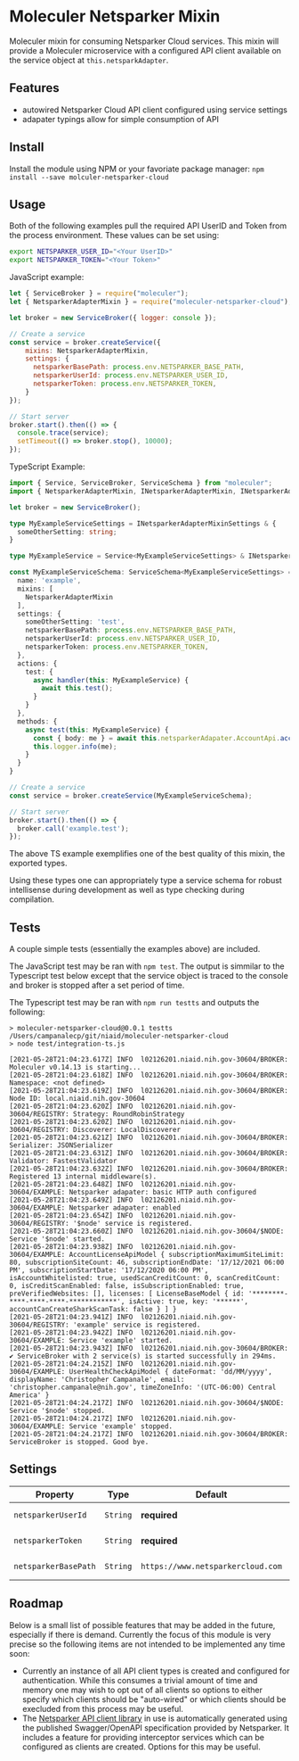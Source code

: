 # Moleculer Netsparker Mixin

Moleculer mixin for consuming Netsparker Cloud services. This mixin will provide a Moleculer microservice with a configured API client available on the service object at `this.netsparkAdapter`.

## Features

  - autowired Netsparker Cloud API client configured using service settings
  - adapater typings allow for simple consumption of API

## Install

Install the module using NPM or your favoriate package manager: `npm install --save molculer-netsparker-cloud`

## Usage

Both of the following examples pull the required API UserID and Token from the process environment. These values can be set using:

```bash
export NETSPARKER_USER_ID="<Your UserID>"
export NETSPARKER_TOKEN="<Your Token>"
```

JavaScript example:

```js
let { ServiceBroker } = require("moleculer");
let { NetsparkerAdapterMixin } = require("moleculer-netsparker-cloud");

let broker = new ServiceBroker({ logger: console });

// Create a service
const service = broker.createService({
    mixins: NetsparkerAdapterMixin,
    settings: {
      netsparkerBasePath: process.env.NETSPARKER_BASE_PATH,
      netsparkerUserId: process.env.NETSPARKER_USER_ID,
      netsparkerToken: process.env.NETSPARKER_TOKEN,
    }
});

// Start server
broker.start().then(() => {
  console.trace(service);
  setTimeout(() => broker.stop(), 10000);
});
```

TypeScript Example:

```ts
import { Service, ServiceBroker, ServiceSchema } from "moleculer";
import { NetsparkerAdapterMixin, INetsparkerAdapterMixin, INetsparkerAdapterMixinSettings } from "../dist";

let broker = new ServiceBroker();

type MyExampleServiceSettings = INetsparkerAdapterMixinSettings & {
  someOtherSetting: string;
}

type MyExampleService = Service<MyExampleServiceSettings> & INetsparkerAdapterMixin;

const MyExampleServiceSchema: ServiceSchema<MyExampleServiceSettings> = {
  name: 'example',
  mixins: [
    NetsparkerAdapterMixin
  ],
  settings: {
    someOtherSetting: 'test',
    netsparkerBasePath: process.env.NETSPARKER_BASE_PATH,
    netsparkerUserId: process.env.NETSPARKER_USER_ID,
    netsparkerToken: process.env.NETSPARKER_TOKEN,
  },
  actions: {
    test: {
      async handler(this: MyExampleService) {
        await this.test();
      }
    }
  },
  methods: {
    async test(this: MyExampleService) {
      const { body: me } = await this.netsparkerAdapater.AccountApi.accountMe();
      this.logger.info(me);
    }
  }
}

// Create a service
const service = broker.createService(MyExampleServiceSchema);

// Start server
broker.start().then(() => {
  broker.call('example.test');
});
```

The above TS example exemplifies one of the best quality of this mixin, the exported types.

Using these types one can appropriately type a service schema for robust intellisense during development as well as type checking during compilation.

## Tests

A couple simple tests (essentially the examples above) are included.

The JavaScript test may be ran with `npm test`. The output is simmilar to the Typescript test below except that the service object is traced to the console and broker is stopped after a set period of time.

The Typescript test may be ran with `npm run testts` and outputs the following:

```
> moleculer-netsparker-cloud@0.0.1 testts /Users/campanalecp/git/niaid/moleculer-netsparker-cloud
> node test/integration-ts.js

[2021-05-28T21:04:23.617Z] INFO  l02126201.niaid.nih.gov-30604/BROKER: Moleculer v0.14.13 is starting...
[2021-05-28T21:04:23.618Z] INFO  l02126201.niaid.nih.gov-30604/BROKER: Namespace: <not defined>
[2021-05-28T21:04:23.619Z] INFO  l02126201.niaid.nih.gov-30604/BROKER: Node ID: local.niaid.nih.gov-30604
[2021-05-28T21:04:23.620Z] INFO  l02126201.niaid.nih.gov-30604/REGISTRY: Strategy: RoundRobinStrategy
[2021-05-28T21:04:23.620Z] INFO  l02126201.niaid.nih.gov-30604/REGISTRY: Discoverer: LocalDiscoverer
[2021-05-28T21:04:23.621Z] INFO  l02126201.niaid.nih.gov-30604/BROKER: Serializer: JSONSerializer
[2021-05-28T21:04:23.631Z] INFO  l02126201.niaid.nih.gov-30604/BROKER: Validator: FastestValidator
[2021-05-28T21:04:23.632Z] INFO  l02126201.niaid.nih.gov-30604/BROKER: Registered 13 internal middleware(s).
[2021-05-28T21:04:23.648Z] INFO  l02126201.niaid.nih.gov-30604/EXAMPLE: Netsparker adapater: basic HTTP auth configured
[2021-05-28T21:04:23.649Z] INFO  l02126201.niaid.nih.gov-30604/EXAMPLE: Netsparker adapater: enabled
[2021-05-28T21:04:23.654Z] INFO  l02126201.niaid.nih.gov-30604/REGISTRY: '$node' service is registered.
[2021-05-28T21:04:23.660Z] INFO  l02126201.niaid.nih.gov-30604/$NODE: Service '$node' started.
[2021-05-28T21:04:23.938Z] INFO  l02126201.niaid.nih.gov-30604/EXAMPLE: AccountLicenseApiModel { subscriptionMaximumSiteLimit: 80, subscriptionSiteCount: 46, subscriptionEndDate: '17/12/2021 06:00 PM', subscriptionStartDate: '17/12/2020 06:00 PM', isAccountWhitelisted: true, usedScanCreditCount: 0, scanCreditCount: 0, isCreditScanEnabled: false, isSubscriptionEnabled: true, preVerifiedWebsites: [], licenses: [ LicenseBaseModel { id: '********-****-****-****-************', isActive: true, key: '******', accountCanCreateSharkScanTask: false } ] }
[2021-05-28T21:04:23.941Z] INFO  l02126201.niaid.nih.gov-30604/REGISTRY: 'example' service is registered.
[2021-05-28T21:04:23.942Z] INFO  l02126201.niaid.nih.gov-30604/EXAMPLE: Service 'example' started.
[2021-05-28T21:04:23.943Z] INFO  l02126201.niaid.nih.gov-30604/BROKER: ✔ ServiceBroker with 2 service(s) is started successfully in 294ms.
[2021-05-28T21:04:24.215Z] INFO  l02126201.niaid.nih.gov-30604/EXAMPLE: UserHealthCheckApiModel { dateFormat: 'dd/MM/yyyy', displayName: 'Christopher Campanale', email: 'christopher.campanale@nih.gov', timeZoneInfo: '(UTC-06:00) Central America' }
[2021-05-28T21:04:24.217Z] INFO  l02126201.niaid.nih.gov-30604/$NODE: Service '$node' stopped.
[2021-05-28T21:04:24.217Z] INFO  l02126201.niaid.nih.gov-30604/EXAMPLE: Service 'example' stopped.
[2021-05-28T21:04:24.217Z] INFO  l02126201.niaid.nih.gov-30604/BROKER: ServiceBroker is stopped. Good bye.
```

## Settings

| Property             | Type     | Default                           | Description            |
| -------------------- | -------- | --------------------------------- | ---------------------- |
| `netsparkerUserId`   | `String` | **required**                      | Netsparker API User ID |
| `netsparkerToken`    | `String` | **required**                      | Netsparker API Token   |
| `netsparkerBasePath` | `String` | `https://www.netsparkercloud.com` | Netsparker API URL     |

## Roadmap

Below is a small list of possible features that may be added in the future, especially if there is demand. Currently the focus of this module is very precise so the following items are not intended to be implemented any time soon:

- Currently an instance of all API client types is created and configured for authentication. While this consumes a trivial amount of time and memory one may wish to opt out of all clients so options to either specify which clients should be "auto-wired" or which clients should be execluded from this process may be useful.
- The [Netsparker API client library](https://github.com/niaid/netsparker-cloud-js) in use is automatically generated using the published Swagger/OpenAPI specification provided by Netsparker. It includes a feature for providing interceptor services which can be configured as clients are created. Options for this may be useful.

